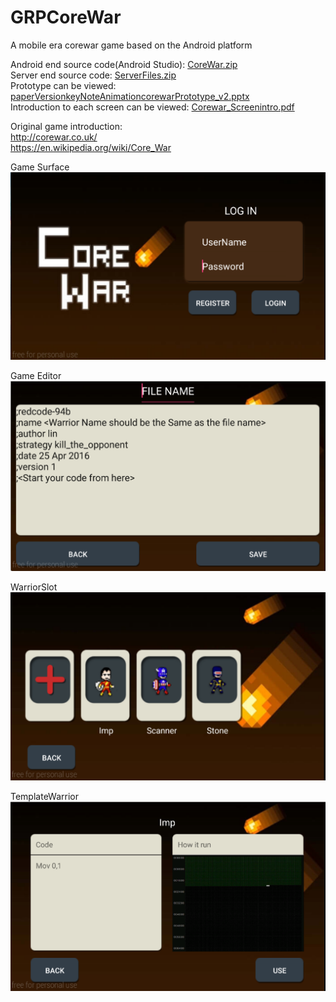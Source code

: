 # GRPCoreWar
A mobile era corewar game based on the Android platform

Android end source code(Android Studio): [CoreWar.zip](https://github.com/littlebugivy/GRPCoreWar/blob/master/CoreWar.zip)  
Server end source code: [ServerFiles.zip](https://github.com/littlebugivy/GRPCoreWar/blob/master/Server%20Files.zip)  
Prototype can be viewed: [paperVersion](https://github.com/littlebugivy/GRPCoreWar/blob/master/avalanche_prototype_v1.pdf)[keyNoteAnimation](https://github.com/littlebugivy/GRPCoreWar/blob/master/corewar_v1.key)[corewarPrototype_v2.pptx](https://github.com/littlebugivy/GRPCoreWar/blob/master/corewarPrototype_v2.pptx)  
Introduction to each screen can be viewed: [Corewar_Screenintro.pdf](https://github.com/littlebugivy/GRPCoreWar/blob/master/CoreWar_ScreenIntro.pdf)

Original game introduction:
<br/>http://corewar.co.uk/
<br/>https://en.wikipedia.org/wiki/Core_War

Game Surface
![alt tag](https://github.com/littlebugivy/GRPCoreWar/blob/master/Surface.png)

Game Editor
![alt tag](https://github.com/littlebugivy/GRPCoreWar/blob/master/Editor.png)

WarriorSlot
![alt tag](https://github.com/littlebugivy/GRPCoreWar/blob/master/WarriorSlot.png)

TemplateWarrior
![alt tag](https://github.com/littlebugivy/GRPCoreWar/blob/master/TemplateWarrior.png)
